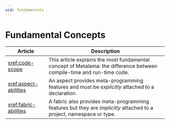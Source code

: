 ```yaml
---
uid: fundamentals
---
```


# Fundamental Concepts

| Article | Description
|--|--
| <xref:code-scope> | This article explains the most fundamental concept of Metalama: the difference between compile-time and run-time code.
| <xref:aspect-abilities> | An aspect provides meta-programming features and must be _explicitly_ attached to a declaration.
| <xref:fabric-abilities> | A fabric also provides meta-programming features but they are _implicitly_ attached to a project, namespace or type.

